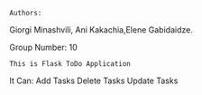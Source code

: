     Authors:
Giorgi Minashvili, Ani Kakachia,Elene Gabidaidze.

Group Number: 10


    This is Flask ToDo Application
It Can:
Add Tasks
Delete Tasks
Update Tasks
